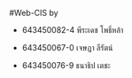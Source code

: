 #Web-CIS by 

- 643450082-4 พีระเดช โพธิ์หล้า

- 643450067-0 เจษฎา ลีรัตน์

- 643450076-9 ธนาธิป เตชะ


